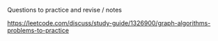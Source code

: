Questions to practice and revise / notes

https://leetcode.com/discuss/study-guide/1326900/graph-algorithms-problems-to-practice

